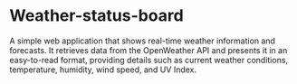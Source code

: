 # Weather-status-board
A simple web application that shows real-time weather information and forecasts.
It retrieves data from the OpenWeather API and presents it in an easy-to-read format, providing details such as current weather conditions, temperature, humidity, wind speed, and UV Index.
